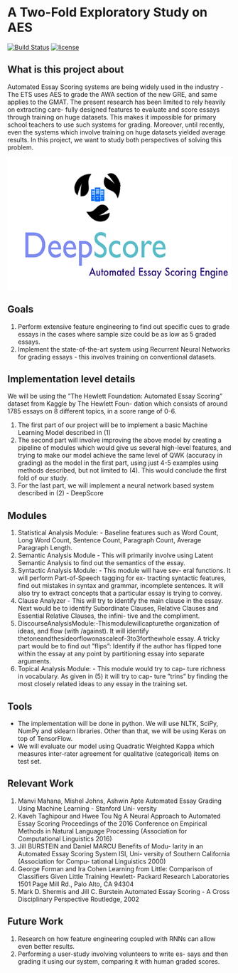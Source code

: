 # A Two-Fold Exploratory Study on AES


[![Build Status](https://travis-ci.org/fchollet/keras.svg?branch=master)](https://github.com/alivcor/aes)
[![license](https://img.shields.io/github/license/mashape/apistatus.svg?maxAge=2592000)](https://github.com/alivcor/aes/blob/master/LICENSE)

## What is this project about
Automated Essay Scoring systems are being widely used in the industry - The ETS uses AES to grade the AWA section of the new GRE, and same applies to the GMAT. The present research has been limited to rely heavily on extracting care- fully designed features to evaluate and score essays through training on huge datasets. This makes it impossible for primary school teachers to use such systems for grading. Moreover, until recently, even the systems which involve training on huge datasets yielded average results. In this project, we want to study both perspectives of solving this problem.

<p align="center">
<img src="https://github.com/alivcor/aes/blob/master/DeepScore/deepscore_logo_png.png" alt="DeepScore" height="300" style="display: block; margin: 0 auto;" align="middle"/>
</p>

## Goals
1. Perform extensive feature engineering to find out specific cues to grade essays in the cases where sample size could be as low as 5 graded essays.
2. Implement the state-of-the-art system using Recurrent Neural Networks for grading essays - this involves training on conventional datasets.

## Implementation level details
We will be using the ”The Hewlett Foundation: Automated Essay Scoring” dataset from Kaggle by The Hewlett Foun- dation which consists of around 1785 essays on 8 different topics, in a score range of 0-6.

1. The first part of our project will be to implement a basic Machine Learning Model described in (1)
2. The second part will involve improving the above model by creating a pipeline of modules which would give us several high-level features, and trying to make our model achieve the same level of QWK (accuracy in grading) as the model in the first part, using just 4-5 examples using methods described, but not limited to (4). This would conclude the first fold of our study.
3. For the last part, we will implement a neural network based system described in (2) - DeepScore


## Modules
1. Statistical Analysis Module: - Baseline features such as Word Count, Long Word Count, Sentence Count, Paragraph Count, Average Paragraph Length.
2. Semantic Analysis Module - This will primarily involve using Latent Semantic Analysis to find out the semantics of the essay.
3. Syntactic Analysis Module: - This module will have sev- eral functions. It will perform Part-of-Speech tagging for ex- tracting syntactic features, find out mistakes in syntax and grammar, incomplete sentences. It will also try to extract concepts that a particular essay is trying to convey.
4. Clause Analyzer - This will try to identify the main clause in the essay. Next would be to identify Subordinate Clauses, Relative Clauses and Essential Relative Clauses, the infini- tive and the compliment.
5. DiscourseAnalysisModule:-Thismodulewillcapturethe organization of ideas, and flow (with /against). It will identify thetoneandthesideorflowonascaleof-3to3forthewhole essay. A tricky part would be to find out ”flips”: Identify if the author has flipped tone within the essay at any point by partitioning essay into separate arguments.
6. Topical Analysis Module: - This module would try to cap- ture richness in vocabulary. As given in (5) it will try to cap- ture ”trins” by finding the most closely related ideas to any essay in the training set.

## Tools
* The implementation will be done in python. We will use NLTK, SciPy, NumPy and sklearn libraries. Other than that, we will be using Keras on top of TensorFlow.
* We will evaluate our model using Quadratic Weighted Kappa which measures inter-rater agreement for qualitative (categorical) items on test set.

## Relevant Work
1. Manvi Mahana, Mishel Johns, Ashwin Apte Automated Essay Grading Using Machine Learning - Stanford Uni- versity
2. Kaveh Taghipour and Hwee Tou Ng A Neural Approach to Automated Essay Scoring Proceedings of the 2016 Conference on Empirical Methods in Natural Language Processing (Association for Computational Linguistics 2016)
3. Jill BURSTEIN and Daniel MARCU Benefits of Modu- larity in an Automated Essay Scoring System ISI, Uni- versity of Southern California (Association for Compu- tational Linguistics 2000)
4. George Forman and Ira Cohen Learning from Little: Comparison of Classifiers Given Little Training Hewlett- Packard Research Laboratories 1501 Page Mill Rd., Palo Alto, CA 94304
5. Mark D. Shermis and Jill C. Burstein Automated Essay Scoring - A Cross Disciplinary Perspective Routledge, 2002

## Future Work
1. Research on how feature engineering coupled with RNNs can allow even better results.
2. Performing a user-study involving volunteers to write es- says and then grading it using our system, comparing it with human graded scores.

